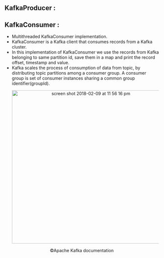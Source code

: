 ## KafkaProducer :    



## KafkaConsumer :  
  - Multithreaded KafkaConsumer implementation.
  - KafkaConsumer is a Kafka client that consumes records from a Kafka cluster.  
  - In this implementation of KafkaConsumer we use the records from Kafka belonging to same partition id, save them in a map and 
    print the record offset, timestamp and value.  
  - Kafka scales the process of consumption of data from topic, by distributing topic partitions among a consumer group. A 
    consumer group is set of consumer instances sharing a common group identifier(groupId).  
    <p align="center"> 
      <img width="500" alt="screen shot 2018-02-09 at 11 56 16 pm" src="https://user-images.githubusercontent.com/15849566/36060007-ebc3943e-0df4-11e8-801c-6ff4e8d65619.png">
    </p>
  
<p align="center">                                           
©Apache Kafka documentation
 </p>        
